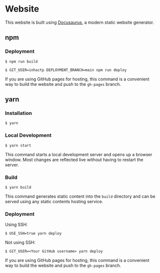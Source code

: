 # Website

This website is built using [Docusaurus](https://docusaurus.io/), a modern static website generator.

## npm

### Deployment

```
$ npm run build
```

```
$ GIT_USER=inhactp DEPLOYMENT_BRANCH=main npm run deploy
```

If you are using GitHub pages for hosting, this command is a convenient way to build the website and push to the `gh-pages` branch.

## yarn

### Installation

```
$ yarn
```

### Local Development

```
$ yarn start
```

This command starts a local development server and opens up a browser window. Most changes are reflected live without having to restart the server.

### Build

```
$ yarn build
```

This command generates static content into the `build` directory and can be served using any static contents hosting service.

### Deployment

Using SSH:

```
$ USE_SSH=true yarn deploy
```

Not using SSH:

```
$ GIT_USER=<Your GitHub username> yarn deploy
```

If you are using GitHub pages for hosting, this command is a convenient way to build the website and push to the `gh-pages` branch.
